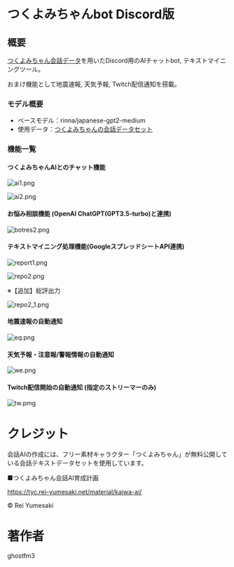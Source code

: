# つくよみちゃんbot Discord版
## 概要
[つくよみちゃん会話データ](https://tyc.rei-yumesaki.net/material/kaiwa-ai/)を用いたDiscord用のAIチャットbot, テキストマイニングツール。

おまけ機能として地震速報, 天気予報, Twitch配信通知を搭載。

### モデル概要
- ベースモデル：rinna/japanese-gpt2-medium
- 使用データ：[つくよみちゃんの会話データセット](https://tyc.rei-yumesaki.net/material/kaiwa-ai/)

### 機能一覧
#### つくよみちゃんAIとのチャット機能

![ai1.png](./preview_img/ai1.png)

![ai2.png](./preview_img/ai2.png)

#### お悩み相談機能 (OpenAI ChatGPT(GPT3.5-turbo)と連携)

![botres2.png](./preview_img/botres2.png)

#### テキストマイニング処理機能(GoogleスプレッドシートAPI連携)

![report1.png](./preview_img/report1.png)

![repo2.png](./preview_img/repo2.png)

※【追加】総評出力

![repo2_1.png](./preview_img/repo2_1.png)

#### 地震速報の自動通知

![eq.png](./preview_img/eq.png)

#### 天気予報・注意報/警報情報の自動通知

![we.png](./preview_img/we.png)

#### Twitch配信開始の自動通知 (指定のストリーマーのみ)

![tw.pmg](./preview_img/tw.png)

# クレジット
会話AIの作成には、フリー素材キャラクター「つくよみちゃん」が無料公開している会話テキストデータセットを使用しています。

■つくよみちゃん会話AI育成計画

https://tyc.rei-yumesaki.net/material/kaiwa-ai/

© Rei Yumesaki

# 著作者
ghostfm3
